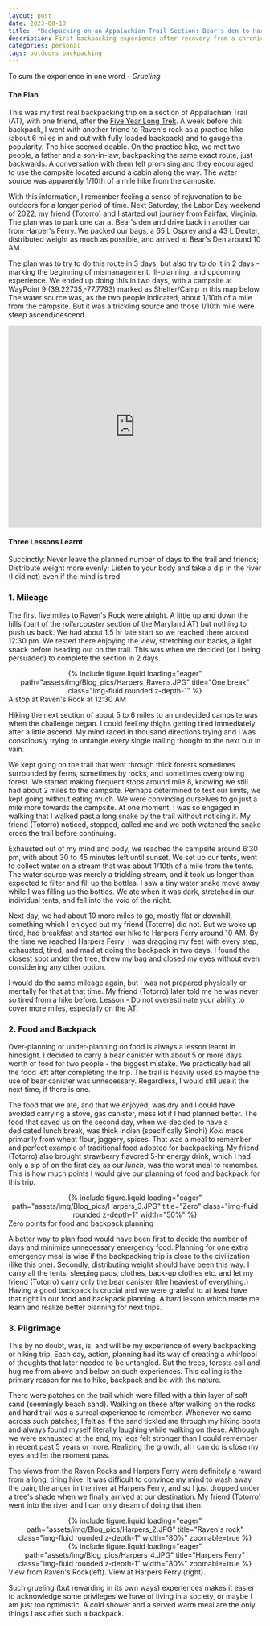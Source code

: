 ```yaml
---
layout: post
date: 2023-08-10
title:	"Backpacking on an Appalachian Trail Section: Bear's den to Harpers Ferry"
description: First backpacking experience after recovery from a chronic injury (The five year trek)
categories: personal
tags: outdoors backpacking
---
```


To sum the experience in one word - _Grueling_

<h4> The Plan </h4>

This was my first real backpacking trip on a section of Appalachian Trail (AT), with one friend, after the [Five Year Long Trek](/blog/2023/FiveYearTrek). A week before this backpack, I went with another friend to Raven's rock as a practice hike (about 6 miles in and out with fully loaded backpack) and to gauge the popularity. The hike seemed doable. On the practice hike, we met two people, a father and a son-in-law, backpacking the same exact route, just backwards. A conversation with them felt promising and they encouraged to use the campsite located around a cabin along the way. The water source was apparently 1/10th of a mile hike from the campsite. 


With this information, I remember feeling a sense of rejuvenation to be outdoors for a longer period of time. Next Saturday, the Labor Day weekend of 2022, my friend (Totorro) and I started out journey from Fairfax, Virginia. The plan was to park one car at Bear's den and drive back in another car from Harper's Ferry. We packed our bags, a 65 L Osprey and a 43 L Deuter, distributed weight as much as possible, and arrived at Bear's Den around 10 AM. 

The plan was to try to do this route in 3 days, but also try to do it in 2 days - marking the beginning of mismanagement, ill-planning, and upcoming experience. We ended up doing this in two days, with a campsite at WayPoint 9 (39.22735,-77.7793) marked as Shelter/Camp in this map below. The water source was, as the two people indicated, about 1/10th of a mile from the campsite. But it was a trickling source and those 1/10th mile were steep ascend/descend.

<iframe class="alltrails" src="https://www.alltrails.com/widget/map/map-august-19-2022-a46b6b5--2?u=i&sh=aw8vfq" width="100%" height="400" frameborder="0" scrolling="no" marginheight="0" marginwidth="0" title="AllTrails: Trail Guides and Maps for Hiking, Camping, and Running"></iframe>

<h4> Three Lessons Learnt </h4>

Succinctly: Never leave the planned number of days to the trail and friends; Distribute weight more evenly; Listen to your body and take a dip in the river (I did not) even if the mind is tired.

<h3> 1. Mileage </h3>

The first five miles to Raven's Rock were alright. A little up and down the hills (part of the _rollercoaster_ section of the Maryland AT) but nothing to push us back. We had about 1.5 hr late start so we reached there around 12:30 pm. We rested there enjoying the view, stretching our backs, a light snack before heading out on the trail. This was when we decided (or I being persuaded) to complete the section in 2 days. 

<div class="row">
    <div class="col-sm mt-3 mt-md-0" style="text-align: center;">
        {% include figure.liquid loading="eager" path="assets/img/Blog_pics/Harpers_Ravens.JPG" title="One break" class="img-fluid rounded z-depth-1" %}
    </div>
</div>
<div class="caption">
    A stop at Raven's Rock at 12:30 AM
</div>

Hiking the next section of about 5 to 6 miles to an undecided campsite was when the challenge began. I could feel my thighs getting tired immediately after a little ascend. My mind raced in thousand directions trying and I was consciously trying to untangle every single trailing thought to the next but in vain. 

We kept going on the trail that went through thick forests sometimes surrounded by ferns, sometimes by rocks, and sometimes overgrowing forest. We started making frequent stops around mile 8, knowing we still had about 2 miles to the campsite. Perhaps determined to test our limits, we kept going without eating much. We were convincing ourselves to go just a mile more towards the campsite. At one moment, I was so engaged in walking that I walked past a long snake by the trail without noticing it. My friend (Totorro) noticed, stopped, called me and we both watched the snake cross the trail before continuing.

Exhausted out of my mind and body, we reached the campsite around 6:30 pm, with about 30 to 45 minutes left until sunset. We set up our tents, went to collect water on a stream that was about 1/10th of a mile from the tents. The water source was merely a trickling stream, and it took us longer than expected to filter and fill up the bottles. I saw a tiny water snake move away while I was filling up the bottles. We ate when it was dark, stretched in our individual tents, and fell into the void of the night. 

Next day, we had about 10 more miles to go, mostly flat or downhill, something which I enjoyed but my friend (Totorro) did not. But we woke up tired, had breakfast and started our hike to Harpers Ferry around 10 AM. By the time we reached Harpers Ferry, I was dragging my feet with every step, exhausted, tired, and mad at doing the backpack in two days. I found the closest spot under the tree, threw my bag and closed my eyes without even considering any other option. 

I would do the same mileage again, but I was not prepared physically or mentally for that at that time. My friend (Totorro) later told me he was never so tired from a hike before. Lesson - Do not overestimate your ability to cover more miles, especially on the AT.

<h3> 2. Food and Backpack </h3>

Over-planning or under-planning on food is always a lesson learnt in hindsight. I decided to carry a bear canister with about 5 or more days worth of food for two people - the biggest mistake. We practically had all the food left after completing the trip. The trail is heavily used so maybe the use of bear canister was unnecessary. Regardless, I would still use it the next time, if there is one. 

The food that we ate, and that we enjoyed, was dry and I could have avoided carrying a stove, gas canister, mess kit if I had planned better. The food that saved us on the second day, when we decided to have a dedicated lunch break, was thick Indian (specifically Sindhi) _Koki_ made primarily from wheat flour, jaggery, spices. That was a meal to remember and perfect example of traditional food adopted for backpacking. My friend (Totorro) also brought strawberry flavored 5-hr energy drink, which I had only a sip of on the first day as our _lunch_, was the worst meal to remember. This is how much points I would give our planning of food and backpack for this trip.

<div class="row">
    <div class="col-sm mt-3 mt-md-0" style="text-align: center;">
        {% include figure.liquid loading="eager" path="assets/img/Blog_pics/Harpers_3.JPG" title="Zero" class="img-fluid rounded z-depth-1" width="50%" %}
    </div>
</div>
<div class="caption">
    Zero points for food and backpack planning
</div>

A better way to plan food would have been first to decide the number of days and minimize unnecessary emergency food. Planning for one extra emergency meal is wise if the backpacking trip is close to the civilization (like this one). Secondly, distributing weight should have been this way: I carry all the tents, sleeping pads, clothes, back-up clothes etc. and let my friend (Totorro) carry only the bear canister (the heaviest of everything.) Having a good backpack is crucial and we were grateful to at least have that right in our food and backpack planning. A hard lesson which made me learn and realize better planning for next trips.

<h3> 3. Pilgrimage </h3>

This by no doubt, was, is, and will be my experience of every backpacking or hiking trip. Each day, action, planning had its way of creating a whirlpool of thoughts that later needed to be untangled. But the trees, forests call and hug me from above and below on such experiences. This calling is the primary reason for me to hike, backpack and be with the nature.

There were patches on the trail which were filled with a thin layer of soft sand (seemingly beach sand). Walking on these after walking on the rocks and hard trail was a surreal experience to remember. Whenever we came across such patches, I felt as if the sand tickled me through my hiking boots and always found myself literally laughing while walking on these. Although we were exhausted at the end, my legs felt stronger than I could remember in recent past 5 years or more. Realizing the growth, all I can do is close my eyes and let the moment pass. 

The views from the Raven Rocks and Harpers Ferry were definitely a reward from a long, tiring hike. It was difficult to convince my mind to wash away the pain, the anger in the river at Harpers Ferry, and so I just dropped under a tree's shade when we finally arrived at our destination. My friend (Totorro) went into the river and I can only dream of doing that then. 


<div class="row">
    <div class="col-sm mt-3 mt-md-0" style="text-align: center;">
        {% include figure.liquid loading="eager" path="assets/img/Blog_pics/Harpers_2.JPG" title="Raven's rock" class="img-fluid rounded z-depth-1" width="80%" zoomable=true %}
    </div>
    <div class="col-sm mt-3 mt-md-0" style="text-align: center;">
        {% include figure.liquid loading="eager" path="assets/img/Blog_pics/Harpers_4.JPG" title="Harpers Ferry" class="img-fluid rounded z-depth-1" width="80%" zoomable=true %}
    </div>
</div>
<div class="caption">
    View from Raven's Rock(left). View at Harpers Ferry (right).
</div>


Such grueling (but rewarding in its own ways) experiences makes it easier to acknowledge some privileges we have of living in a society, or maybe I am just too optimistic. A cold shower and a served warm meal are the only things I ask after such a backpack.